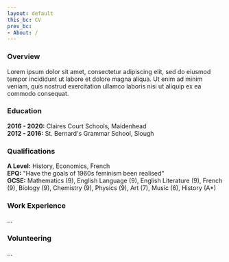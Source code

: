 ```yaml
---
layout: default
this_bc: CV
prev_bc:
- About: /
---
```


### Overview

Lorem ipsum dolor sit amet, consectetur adipiscing elit, sed do eiusmod tempor incididunt ut
labore et dolore magna aliqua. Ut enim ad minim veniam, quis nostrud exercitation ullamco
laboris nisi ut aliquip ex ea commodo consequat.

### Education

**2016 - 2020:** Claires Court Schools, Maidenhead  
**2012 - 2016:** St. Bernard's Grammar School, Slough

### Qualifications

**A Level:** History, Economics, French  
**EPQ:** "Have the goals of 1960s feminism been realised"  
**GCSE:** Mathematics (9), English Language (9), English Literature (9), French (9), Biology (9),
Chemistry (9), Physics (9), Art (7), Music (6), History (A*)

### Work Experience

...

### Volunteering

...

